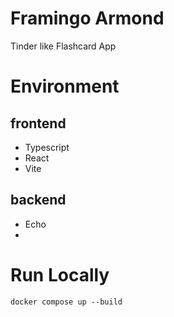 # Framingo Armond
Tinder like Flashcard App

# Environment
## frontend
- Typescript
- React
- Vite

## backend
- Echo
- 
# Run Locally
```
docker compose up --build
```